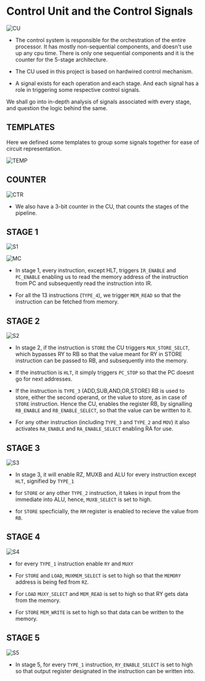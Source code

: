 # Control Unit and the Control Signals

![CU](/docs/images/control-unit/control-unit.png)

- The control system is responsible for the orchestration of the entire processor. It has mostly non-sequential components, and doesn't use up any cpu time. There is only one sequential components and it is the counter for the 5-stage architecture.

- The CU used in this project is based on hardwired control mechanism.

- A signal exists for each operation and each stage. And each signal has a role in triggering some respective control signals.

We shall go into in-depth analysis of signals associated with every stage, and question the logic behind the same.

## TEMPLATES

Here we defined some templates to group some signals together for ease of circuit representation.

![TEMP](/docs/images/control-unit/cu-temp.png)

## COUNTER

![CTR](/docs/images/control-unit/cu-counter.png)

- We also have a 3-bit counter in the CU, that counts the stages of the pipeline.

## STAGE 1

![S1](/docs/images/control-unit/cu-1.png)

![MC](/docs/images/control-unit/cu-instr.png)

- In stage 1, every instruction, except HLT, triggers `IR_ENABLE` and `PC_ENABLE` enabling us to read the memory address of the instruction from PC and subsequently read the instruction into IR.

- For all the 13 instructions (`TYPE_4`), we trigger `MEM_READ` so that the instruction can be fetched from memory.

## STAGE 2

![S2](/docs/images/control-unit/cu-stage-2.png)

- In stage 2, if the instruction is `STORE` the CU triggers `MUX_STORE_SELCT`, which bypasses RY to RB so that the value meant for RY in STORE instruction can be passed to RB, and subsequently into the memory.

- If the instruction is `HLT`, it simply triggers `PC_STOP` so that the PC doesnt go for next addresses.

- If the instruction is `TYPE_3` (ADD,SUB,AND,OR,STORE) RB is used to store, either the second operand, or the value to store, as in case of `STORE` instruction. Hence the CU, enables the register RB, by signalling `RB_ENABLE` and `RB_ENABLE_SELECT`, so that the value can be written to it.

- For any other instruction (including `TYPE_3` and `TYPE_2` and `MOV`) it also activates `RA_ENABLE` and `RA_ENABLE_SELECT` enabling RA for use.

## STAGE 3

![S3](/docs/images/control-unit/cu-stage-3.png)

- In stage 3, it will enable RZ, MUXB and ALU for every instruction except `HLT`, signified by `TYPE_1`

- for `STORE` or any other `TYPE_2` instruction, it takes in input from the immediate into ALU, hence, `MUXB_SELECT` is set to high.

- for `STORE` specficially, the `RM` register is enabled to recieve the value from `RB`.

## STAGE 4

![S4](/docs/images/control-unit/cu-stage-4.png)

- for every `TYPE_1` instruction enable `RY` and `MUXY`

- For `STORE` and `LOAD`, `MUXMEM_SELECT` is set to high so that the `MEMORY` address is being fed from `RZ`.

- For `LOAD` `MUXY_SELECT` and `MEM_READ` is set to high so that RY gets data from the memory.

- For `STORE` `MEM_WRITE` is set to high so that data can be written to the memory.

## STAGE 5

![S5](/docs/images/control-unit/cu-stage-5.png)

- In stage 5, for every `TYPE_1` instruction, `RY_ENABLE_SELECT` is set to high so that output register designated in the instruction can be written into.